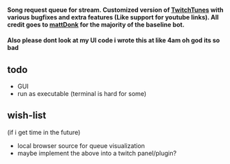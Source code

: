 #### Song request queue for stream. Customized version of [TwitchTunes](https://github.com/mmattDonk/TwitchTunes) with various bugfixes and extra features (Like support for youtube links). All credit goes to [mattDonk](https://github.com/mmattDonk) for the majority of the baseline bot.

#### Also please dont look at my UI code i wrote this at like 4am oh god its so bad

## todo
- GUI
- run as executable (terminal is hard for some)

## wish-list
(if i get time in the future)
- local browser source for queue visualization
- maybe implement the above into a twitch panel/plugin?

